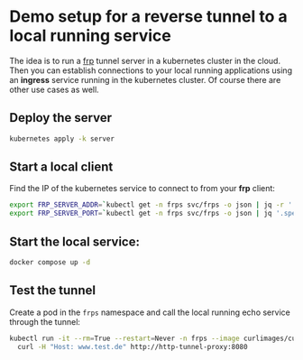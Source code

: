 # Demo setup for a reverse tunnel to a local running service

The idea is to run a [frp](https://github.com/fatedier/) tunnel server in a kubernetes cluster in the cloud. Then you can establish connections to your local running applications using an **ingress** service running in the kubernetes cluster. Of course there are other use cases as well.

## Deploy the server

```sh
kubernetes apply -k server
```

## Start a local client

Find the IP of the kubernetes service to connect to from your **frp** client:

```bash
export FRP_SERVER_ADDR=`kubectl get -n frps svc/frps -o json | jq -r '.status.loadBalancer.ingress[0].ip'`
export FRP_SERVER_PORT=`kubectl get -n frps svc/frps -o json | jq '.spec.ports[]|select(.name=="frps").port'`
```

## Start the local service:

```bash
docker compose up -d
```

## Test the tunnel

Create a pod in the `frps` namespace and call the local running echo service through the tunnel:

```bash
kubectl run -it --rm=True --restart=Never -n frps --image curlimages/curl curlpod -- \
  curl -H "Host: www.test.de" http://http-tunnel-proxy:8080
```
